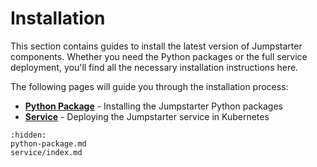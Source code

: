 # Installation

This section contains guides to install the latest version of Jumpstarter components. Whether you need the Python packages or the full service deployment, you'll find all the necessary installation instructions here.

The following pages will guide you through the installation process:

* **[Python Package](python-package.md)** - Installing the Jumpstarter Python packages
* **[Service](service/index.md)** - Deploying the Jumpstarter service in Kubernetes

```{toctree}
:hidden:
python-package.md
service/index.md
```
